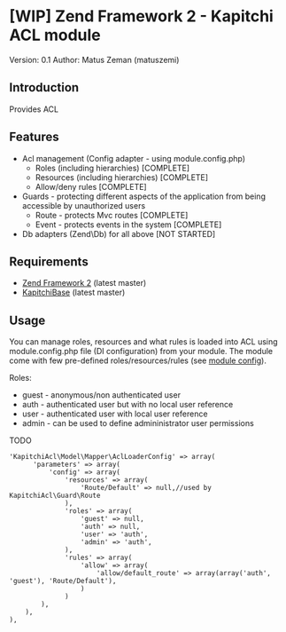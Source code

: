 [WIP] Zend Framework 2 - Kapitchi ACL module
=================================================
Version: 0.1
Author:  Matus Zeman (matuszemi)

Introduction
------------
Provides ACL

Features
--------
* Acl management (Config adapter - using module.config.php)
  * Roles (including hierarchies) [COMPLETE]
  * Resources (including hierarchies) [COMPLETE]
  * Allow/deny rules [COMPLETE]
* Guards - protecting different aspects of the application from being accessible by unauthorized users
  * Route - protects Mvc routes [COMPLETE]
  * Event - protects events in the system [COMPLETE]     
* Db adapters (Zend\Db) for all above [NOT STARTED]

Requirements
------------

* [Zend Framework 2](https://github.com/zendframework/zf2) (latest master)
* [KapitchiBase](https://github.com/matuszemi/KapitchiBase) (latest master)

Usage
-----
You can manage roles, resources and what rules is loaded into ACL using module.config.php file (DI configuration) from your module.
The module come with few pre-defined roles/resources/rules (see [module config](https://github.com/matuszemi/KapitchiAcl/blob/master/config/module.config.php)).

Roles:
* guest - anonymous/non authenticated user 
* auth - authenticated user but with no local user reference 
* user - authenticated user with local user reference 
* admin - can be used to define admininistrator user permissions

TODO

```
'KapitchiAcl\Model\Mapper\AclLoaderConfig' => array(
      'parameters' => array(
          'config' => array(
              'resources' => array(
                  'Route/Default' => null,//used by KapitchiAcl\Guard\Route
              ),
              'roles' => array(
                  'guest' => null,
                  'auth' => null,
                  'user' => 'auth',
                  'admin' => 'auth',
              ),
              'rules' => array(
                  'allow' => array(
                      'allow/default_route' => array(array('auth', 'guest'), 'Route/Default'),
                  )
              )
        ),
    ),
),
```                                                  
